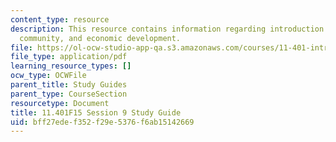 ```yaml
---
content_type: resource
description: This resource contains information regarding introduction to housing,
  community, and economic development.
file: https://ol-ocw-studio-app-qa.s3.amazonaws.com/courses/11-401-introduction-to-housing-community-and-economic-development-fall-2015/bff27edef352f29e5376f6ab15142669_MIT11_401F15_Session9.pdf
file_type: application/pdf
learning_resource_types: []
ocw_type: OCWFile
parent_title: Study Guides
parent_type: CourseSection
resourcetype: Document
title: 11.401F15 Session 9 Study Guide
uid: bff27ede-f352-f29e-5376-f6ab15142669
---
```

